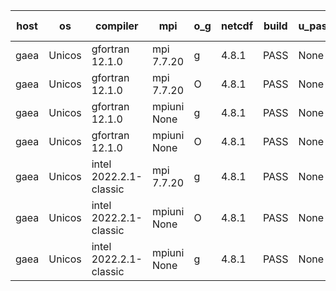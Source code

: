 

| host     | os       | compiler                              | mpi                      | o_g        | netcdf        | build       | u_pass          | u_fail          | s_pass            | s_fail            | e_pass             | e_fail             | nuopc_pass       | nuopc_fail       | artifacts link          |
|----------|----------|---------------------------------------|--------------------------|------------|---------------|-------------|-----------------|-----------------|-------------------|-------------------|--------------------|--------------------|------------------|------------------|-------------------------|
| gaea | Unicos | gfortran 12.1.0 | mpi 7.7.20  | g | 4.8.1  | PASS | None | None | None | None | None | None | None | None | <a href="https://github.com/esmf-org/esmf-test-artifacts/tree/4a423b88f24bfa9c989900a01946c2ab46fa48ed/develop/gfortran/12.1.0/g/mpi/7.7.20" target="_blank">4a423b8</a> | 
| gaea | Unicos | gfortran 12.1.0 | mpi 7.7.20  | O | 4.8.1  | PASS | None | None | None | None | None | None | None | None | <a href="https://github.com/esmf-org/esmf-test-artifacts/tree/7961c42756fafeef63cac578e56b227d39837d4b/develop/gfortran/12.1.0/O/mpi/7.7.20" target="_blank">7961c42</a> | 
| gaea | Unicos | gfortran 12.1.0 | mpiuni None  | g | 4.8.1  | PASS | None | None | None | None | None | None | None | None | <a href="https://github.com/esmf-org/esmf-test-artifacts/tree/ad3169c47009ae71fab8c4ac44e66720a74f1b91/develop/gfortran/12.1.0/g/mpiuni/None" target="_blank">ad3169c</a> | 
| gaea | Unicos | gfortran 12.1.0 | mpiuni None  | O | 4.8.1  | PASS | None | None | None | None | None | None | None | None | <a href="https://github.com/esmf-org/esmf-test-artifacts/tree/92832aeb8794f0fb09e81ed981f7f61bf57aba28/develop/gfortran/12.1.0/O/mpiuni/None" target="_blank">92832ae</a> | 
| gaea | Unicos | intel 2022.2.1-classic | mpi 7.7.20  | g | 4.8.1  | PASS | None | None | None | None | None | None | None | None | <a href="https://github.com/esmf-org/esmf-test-artifacts/tree/6e515d9cce5a2b475f9f634d498489fdfeb08373/develop/intel/2022.2.1-classic/g/mpi/7.7.20" target="_blank">6e515d9</a> | 
| gaea | Unicos | intel 2022.2.1-classic | mpiuni None  | O | 4.8.1  | PASS | None | None | None | None | None | None | None | None | <a href="https://github.com/esmf-org/esmf-test-artifacts/tree/cf8baf01c562d3cc0bd055179a95a7fc7721a53f/develop/intel/2022.2.1-classic/O/mpiuni/None" target="_blank">cf8baf0</a> | 
| gaea | Unicos | intel 2022.2.1-classic | mpiuni None  | g | 4.8.1  | PASS | None | None | None | None | None | None | None | None | <a href="https://github.com/esmf-org/esmf-test-artifacts/tree/60c0a71071cca57de797f1b029e95c4003bebd39/develop/intel/2022.2.1-classic/g/mpiuni/None" target="_blank">60c0a71</a> | 
